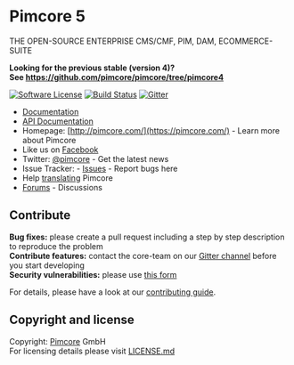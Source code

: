 # Pimcore 5
THE OPEN-SOURCE ENTERPRISE CMS/CMF, PIM, DAM, ECOMMERCE-SUITE  

**Looking for the previous stable (version 4)?  
See https://github.com/pimcore/pimcore/tree/pimcore4**

[![Software License](https://img.shields.io/badge/license-GPLv3-brightgreen.svg?style=flat)](LICENSE.md)
[![Build Status](https://travis-ci.org/pimcore/pimcore.svg)](https://travis-ci.org/pimcore/pimcore)
[![Gitter](https://img.shields.io/badge/gitter-join%20chat-brightgreen.svg?style=flat)](https://gitter.im/pimcore/pimcore)

* [Documentation](https://pimcore.com/docs/)
* [API Documentation](https://pimcore.com/docs/api/)
* Homepage: [http://pimcore.com/](https://pimcore.com/) - Learn more about Pimcore
* Like us on [Facebook](https://www.facebook.com/pimcore)
* Twitter: [@pimcore](https://twitter.com/pimcore) - Get the latest news
* Issue Tracker: - [Issues](https://github.com/pimcore/pimcore/issues) - Report bugs here
* Help [translating](https://poeditor.com/join/project/VWmZyvFVMH) Pimcore
* [Forums](https://talk.pimcore.org/) - Discussions 


## Contribute  
**Bug fixes:** please create a pull request including a step by step description to reproduce the problem  
**Contribute features:** contact the core-team on our [Gitter channel](https://gitter.im/pimcore/pimcore) before you start developing   
**Security vulnerabilities:** please use [this form](https://pimcorehq.wufoo.com/forms/pimcore-security-report/)
  
For details, please have a look at our [contributing guide](CONTRIBUTING.md).

## Copyright and license 
Copyright: [Pimcore](http://www.pimcore.org) GmbH  
For licensing details please visit [LICENSE.md](LICENSE.md) 
